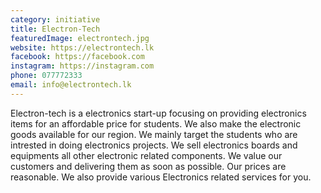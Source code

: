 ```yaml
---
category: initiative
title: Electron-Tech
featuredImage: electrontech.jpg
website: https://electrontech.lk
facebook: https://facebook.com
instagram: https://instagram.com
phone: 077772333
email: info@electrontech.lk
---
```


Electron-tech is a electronics start-up focusing on providing electronics items for an affordable price for students. We also make the electronic goods available for our region. We mainly target the students who are intrested in doing electronics projects.
We sell electronics boards and equipments all other electronic related components. We value our customers and delivering them as soon as possible. Our prices are reasonable. We also provide various Electronics related services for you.

